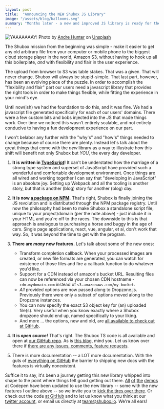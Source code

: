 ```yaml
---
layout: post
title:  "Announcing the NEW Shubox JS Library"
image: "/assets/blog/balloons.svg"
summary: "Months later - a new and improved JS library is ready for the world."
---
```


![YAAAAAAAY!](https://s3.amazonaws.com/jekyll-shubox-io/localhost-5001/64ebeac6/544_andre-hunter-62014-unsplash.jpg)
<span class="bg-light-gray f7 db pa2 tr nt5 br3 br--bottom">
Photo by [Andre Hunter] on [Unsplash]
</span>

[Andre Hunter]: https://unsplash.com/@dre0316
[Unsplash]: https://unsplash.com

The Shubox mission from the beginning was simple - make it easier to get any
old arbitrary file from your computer or mobile phone to the biggest cloud
storage player in the world, Amazon S3, without having to hook up all this
boilerplate, _and_ with flexibility and flair in the user experience.

The upload from browser to S3 was table stakes. That was a given. That will
never change. Shubox will always be stupid-simple. That last part, however, has
been an evolving piece of the puzzle. In order to accomplish the "flexibility
and flair" part our users need a javascript library that provides the right
tools in order to make things flexible, while fitting the experience in
your mind's eye.

Until now(ish) we had the foundation to do this, and it was fine. We had a
javascript file generated specifically for each of our users' domains. There
were a few custom bits and bobs injected into the JS that made things work.
Over time we noticed this wasn't entirely scalable, and not entirely
conducive to having a fun development experience on our part.

I won't belabor any further with the "why's" and "how's" things needed to
change because of course there are plenty. Instead let's talk about the great
things that come with the _new_ library as a way to illustrate how this shift
will benefit not only Shubox but _YOU_, the every day developer.

1. **It is written in [TypeScript]!** It can't be understated how the marriage
   of a strong type system and superset of JavaScript have provided such a
   wonderful and comfortable development environment. Once things are all wired
   and working together I can say that "developing in JavaScript" is an
   absolute joy. Setting up Webpack and all the tooling is another story, but
   that is another (blog) story for another (blog) day.
2. **It is now [a package on NPM].** That's right, Shubox is finally joining the
   JS revolution and is distributed through the NPM package registry. Until now
   the philosophy had been to make Shubox a standalone script file, unique to
   your project/domain (per the note above) - just include it in your HTML and
   you're off to the races. The downside to this is that approach is analogous
   to purchasing a horse and buggy in the age of cars. Single page
   applications, react, vue, angular, et al, don't work that way.  So, it was
   beyond the time to get with the program.
3. **There are _many_ new features.** Let's talk about some of the new ones:

   * Transform completion callback. When your processed images are created, or
     new file formats are generated, you can watch for existence of those files
     and fire a callback function to do whatever you'd like.
   * Support for a CDN instead of amazon's bucket URL. Resulting files can now
     be referenced via your chosen CDN hostname - `cdn.mydomain.com` instead
     of `s3.amazonaws.com/my-bucket`.
   * _All_ provided options are now passed along to Dropzone.js. Previously
     there were only a subset of options moved along to the Dropzone instances.
   * You can now specify the exact S3 object key for (an) uploaded file(s).
     Very useful when you know exactly where a Shubox dropzone should end up,
     named specifically to your liking.
   * And more ... the options, new and old, are [all available to check out at
     GitHub].

4. **It is _open source_!** That's right. The Shubox TS code is all available
   and open at [our GitHub repo]. As is [this blog], mind you. Let us know over
   there if [there are any issues, comments, feature requests].
5. There is more documentation -- a LOT more documentation. With the guts of
   [everything on GitHub] the barrier to
   shipping new docs with the features is virtually nonexistent.

[TypeScript]: https://typescript.com/
[a package on NPM]: https://www.npmjs.com/package/shubox/
[there are any issues, comments, feature requests]: https://github.com/shuboxio/shubox.js/issues
[all available to check out at GitHub]: https://github.com/shuboxio/shubox.js#library-documentation
[Our GitHub repo]: https://github.com/shuboxio/shubox.js
[everything on GitHub]: https://github.com/shuboxio/shubox.js
[this blog]: https://github.com/shuboxio/site

Suffice it to say, it's been a journey getting this new library whipped into
shape to the point where things felt good getting out there.
[All](https://codepen.io/shubox/pen/dNPyQV)
[of](https://codepen.io/shubox/pen/bgNVGL)
[the](https://codepen.io/shubox/pen/qRdddM)
[demos](https://codepen.io/shubox/pen/bgNKmR)
at Codepen have been updated to use the new library -- some with the
new features I outline above -- so we invite you to [kick the tires over there].
Or check out the code [at GitHub] and to let us know what you think at our
[twitter account], or email us directly at <a href="mailto:team@shubox.io">team@shubox.io</a>.
We're all ears!

[kick the tires over there]: https://codepen.io/shubox
[at GitHub]: https://github.com/shuboxio/shubox.js
[twitter account]: https://twitter.com/shuboxio

